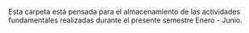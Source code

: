 Esta carpeta está pensada para el almacenamiento de las actividades fundamentales realizadas durante el presente semestre Enero - Junio.
